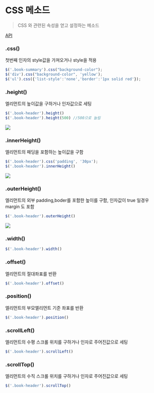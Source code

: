 # CSS 메소드

> CSS 와 관련된 속성을 얻고 설정하는 메소드

[API](http://api.jquery.com/category/css)


### .css()

첫번째 인자의 style값을 가져오거나 style을 적용

```javascript
$('.book-summary').css("background-color");
$('div').css("background-color", 'yellow');
$('ul').css({'list-style':'none','border':'1px solid red'});
```

### .height()

엘리먼트의 높이값을 구하거나 인자값으로 세팅

```javascript
$('.book-header').height()    
$('.book-header').height(500) //500으로 늘림 
```

![](http://i.imgur.com/pJxZQoe.png)

### .innerHeight()

엘리먼트의 패딩을 포함하는 높이값을 구함

```javascript
$('.book-header').css('padding', '30px');
$('.book-header').innerHeight()    
```

![](http://i.imgur.com/Z5tXzSQ.png)

### .outerHeight()

엘리먼트의 외부 padding,boder를 포함한 높이를 구함, 인자값이 true 일경우 margin 도 포함

```javascript
$('.book-header').outerHeight() 
```

![](http://i.imgur.com/ZCH7dMx.png)

### .width()

```javascript
$('.book-header').width() 
```

### .offset()

엘리먼트의 절대좌표를 반환

```javascript
$('.book-header').offset() 
```

### .position()

엘리먼트의 부모엘리먼트 기준 좌표를 반환

```javascript
$('.book-header').position() 
```

### .scrollLeft()

엘리먼트의 수평 스크롤 위치를 구하거나 인자로 주어진값으로 세팅

```javascript
$('.book-header').scrollLeft() 
```

### .scrollTop()

엘리먼트의 수직 스크롤 위치를 구하거나 인자로 주어진값으로 세팅

```javascript
$('.book-header').scrollTop() 
```
